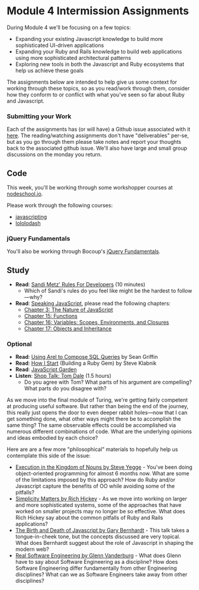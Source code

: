 # Module 4 Intermission Assignments

During Module 4 we'll be focusing on a few topics:

* Expanding your existing Javascript knowledge to build more sophisticated UI-driven applications
* Expanding your Ruby and Rails knowledge to build web applications using more sophisticated
  architectural patterns
* Exploring new tools in both the Javascript and Ruby ecosystems that help us achieve these goals

The assignments below are intended to help give us some context for working through these topics, so as
you read/work through them, consider how they conform to or conflict with what you've seen so far about Ruby and Javascript.

### Submitting your Work

Each of the assignments has (or will have) a Github issue associated with it [here][ghissues]. The reading/watching assignments don't have "deliverables" per-se, but as you go through them please take notes and report your thoughts back to the associated github issue. We'll also have large and small group discussions on the monday you return.

[ghissues]: https://github.com/turingschool/intermission-assignments/issues?q=is%3Aopen+is%3Aissue+label%3A1502

## Code

This week, you'll be working through some workshopper courses at [nodeschool.io][ns].

[ns]: http://nodeschool.io

Please work through the following courses:

* [javascripting](https://github.com/sethvincent/javascripting)
* [lololodash](https://github.com/mdunisch/lololodash)

### jQuery Fundamentals

You'll also be working through Bocoup's [jQuery Fundamentals](http://jqfundamentals.com).

## Study

* **Read**: [Sandi Metz' Rules For Developers][sandi] (10 minutes)
  * Which of Sandi's rules do you feel like might be the hardest to follow—why?
* **Read**: [Speaking JavaScript](http://speakingjs.com/es5/), please read the following chapters:
  * [Chapter 3: The Nature of JavaScript](http://speakingjs.com/es5/ch03.html)
  * [Chapter 15: Functions](http://speakingjs.com/es5/ch15.html)
  * [Chapter 16: Variables: Scopes, Environments, and Closures](http://speakingjs.com/es5/ch16.html)
  * [Chapter 17: Objects and Inheritance](http://speakingjs.com/es5/ch17.html)


### Optional

* **Read**: [Using Arel to Compose SQL Queries][arel] by Sean Griffin
* **Read**: [How I Start][his] (Building a Ruby Gem) by Steve Klabnik
* **Read**: [JavaScript Garden](http://bonsaiden.github.io/JavaScript-Garden/)
* **Listen**: [Shop Talk: Tom Dale](http://shoptalkshow.com/episodes/147-tom-dale/) (1.5 hours)
  * Do you agree with Tom? What parts of his argument are compelling? What parts do you disagree with?

As we move into the final module of Turing, we're getting fairly competent at producing useful software. But rather than being the end of the journey, this really just opens the door to even deeper rabbit holes—now that I can get something done, what other ways might there be to accomplish the same thing? The same observable effects could be accomplished via numerous different combinations of code. What are the underlying opinions and ideas embodied by each choice?

Here are are a few more "philosophical" materials to hopefully help us contemplate this side of the issue:

* [Execution in the Kingdom of Nouns by Steve Yegge](http://steve-yegge.blogspot.ca/2006/03/execution-in-kingdom-of-nouns.html) - You've been doing object-oriented programming for almost 6 months now. What are some of the limitations imposed by this approach? How do Ruby and/or Javascript capture the benefits of OO while avoiding some of the pitfalls?
* [Simplicity Matters by Rich Hickey](https://www.youtube.com/watch?v=rI8tNMsozo0) - As we move into working on larger and more sophisticated systems, some of the approaches that have worked on smaller projects may no longer be so effective. What does Rich Hickey say about the common pitfalls of Ruby and Rails applications?
* [The Birth and Death of Javascript by Gary Bernhardt](https://www.destroyallsoftware.com/talks/the-birth-and-death-of-javascript) - This talk takes a tongue-in-cheek tone, but the concepts discussed are very topical. What does Bernhardt suggest about the role of Javascript in shaping the modern web?
* [Real Software Engineering by Glenn Vanderburg](https://www.youtube.com/watch?v=NP9AIUT9nos) - What does Glenn have to say about Software Engineering as a discipline? How does Software Engineering differ fundamentally from other Engineering disciplines? What can we as Software Engineers take away from other disciplines?

[sandi]: http://robots.thoughtbot.com/sandi-metz-rules-for-developers
[tbruby]: https://github.com/thoughtbot/guides/tree/master/style/ruby
[airbnbjs]: https://github.com/airbnb/javascript
[hound]: http://robots.thoughtbot.com/introducing-hound
[arel]: http://robots.thoughtbot.com/using-arel-to-compose-sql-queries
[tomdale]: http://shoptalkshow.com/episodes/147-tom-dale/
[speakingjs]: http://speakingjs.com/es5/
[allonge]: https://leanpub.com/javascript-allonge/read
[his]: https://howistart.org/posts/ruby/1
